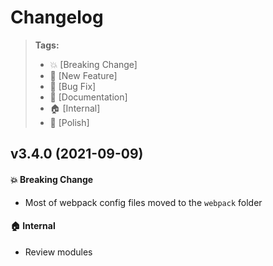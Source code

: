 Changelog
=========

> **Tags:**
> - :boom:       [Breaking Change]
> - :rocket:     [New Feature]
> - :bug:        [Bug Fix]
> - :memo:       [Documentation]
> - :house:      [Internal]
> - :nail_care:  [Polish]

## v3.4.0 (2021-09-09)

#### :boom: Breaking Change

* Most of webpack config files moved to the `webpack` folder

#### :house: Internal

* Review modules
